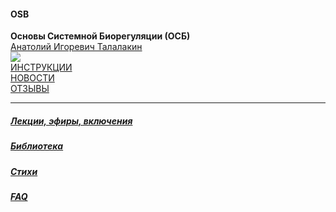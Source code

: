 #### OSB  
**Основы Системной Биорегуляции (ОСБ)**  
[Анатолий Игоревич Талалакин](AI_Talalakin.md#ai_talalakin)  
![](!AIT.jpg)   
[ИНСТРУКЦИИ](!0SB_Instructio.md#0sb_instructio)  
[НОВОСТИ](News.md#news)  
[ОТЗЫВЫ](otziv.md#otziv)   

***  
##### [Лекции, эфиры, включения](Lectio.md#lectio)   
##### [Библиотека](Library.md#library)    
##### [Стихи](poet.md#poet)  
##### [FAQ](faq.md#faq) 
